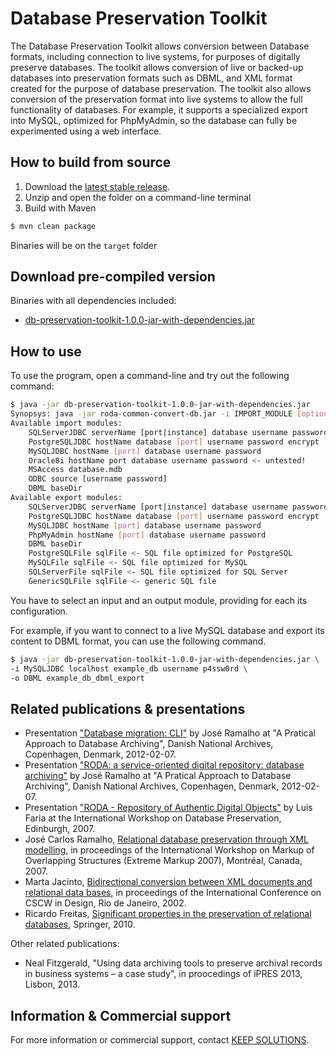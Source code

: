 Database Preservation Toolkit
=============================

The Database Preservation Toolkit allows conversion between Database formats, including connection to live systems, for purposes of digitally preserve databases. The toolkit allows conversion of live or backed-up databases into preservation formats such as DBML, and XML format created for the purpose of database preservation. The toolkit also allows conversion of the preservation format into live systems to allow the full functionality of databases. For example, it supports a specialized export into MySQL, optimized for PhpMyAdmin, so the database can fully be experimented using a web interface.


## How to build from source

1. Download the [latest stable release](https://github.com/keeps/db-preservation-toolkit/releases).
2. Unzip and open the folder on a command-line terminal
3. Build with Maven

```bash
$ mvn clean package
```

Binaries will be on the `target` folder

## Download pre-compiled version

Binaries with all dependencies included:
* [db-preservation-toolkit-1.0.0-jar-with-dependencies.jar](http://keeps.github.io/db-preservation-toolkit/db-preservation-toolkit-1.0.0-jar-with-dependencies.jar)

## How to use

To use the program, open a command-line and try out the following command:

```bash
$ java -jar db-preservation-toolkit-1.0.0-jar-with-dependencies.jar 
Synopsys: java -jar roda-common-convert-db.jar -i IMPORT_MODULE [options...] -o EXPORT_MODULE [options...]
Available import modules:
	SQLServerJDBC serverName [port|instance] database username password useIntegratedSecurity encrypt
	PostgreSQLJDBC hostName database [port] username password encrypt
	MySQLJDBC hostName [port] database username password
	Oracle8i hostName port database username password <- untested!
	MSAccess database.mdb
	ODBC source [username password]
	DBML baseDir
Available export modules:
	SQLServerJDBC serverName [port|instance] database username password useIntegratedSecurity encrypt
	PostgreSQLJDBC hostName database [port] username password encrypt
	MySQLJDBC hostName [port] database username password
	PhpMyAdmin hostName [port] database username password
	DBML baseDir
	PostgreSQLFile sqlFile <- SQL file optimized for PostgreSQL
	MySQLFile sqlFile <- SQL file optimized for MySQL
	SQLServerFile sqlFile <- SQL file optimized for SQL Server
	GenericSQLFile sqlFile <- generic SQL file
```

You have to select an input and an output module, providing for each its configuration.


For example, if you want to connect to a live MySQL database and export its content to DBML format, you can use the following command.

```bash
$ java -jar db-preservation-toolkit-1.0.0-jar-with-dependencies.jar \
-i MySQLJDBC localhost example_db username p4ssw0rd \
-o DBML example_db_dbml_export
```

## Related publications & presentations

* Presentation ["Database migration: CLI"](http://hdl.handle.net/1822/17856) by José Ramalho at "A Pratical Approach to Database Archiving", Danish National Archives, Copenhagen, Denmark, 2012-02-07.
* Presentation ["RODA: a service-oriented digital repository: database archiving"](http://hdl.handle.net/1822/17860) by José Ramalho at "A Pratical Approach to Database Archiving", Danish National Archives, Copenhagen, Denmark, 2012-02-07.
* Presentation ["RODA - Repository of Authentic Digital Objects"](http://hdl.handle.net/1822/7405) by Luis Faria at the International Workshop on Database Preservation, Edinburgh, 2007.
* José Carlos Ramalho, [Relational database preservation through XML modelling](http://hdl.handle.net/1822/7120), in proceedings of the International Workshop on Markup of Overlapping Structures (Extreme Markup 2007), Montréal, Canada, 2007.
* Marta Jacinto, [Bidirectional conversion between XML documents and relational data bases](http://hdl.handle.net/1822/601), in proceedings of the International Conference on CSCW in Design, Rio de Janeiro, 2002.
* Ricardo Freitas, [Significant properties in the preservation of relational databases](http://hdl.handle.net/1822/13702), Springer, 2010.


Other related publications:
* Neal Fitzgerald, "Using data archiving tools to preserve archival records in business systems – a case study", in proocedings of iPRES 2013, Lisbon, 2013.

## Information & Commercial support

For more information or commercial support, contact [KEEP SOLUTIONS](http://www.keep.pt/contactos/?lang=en).

